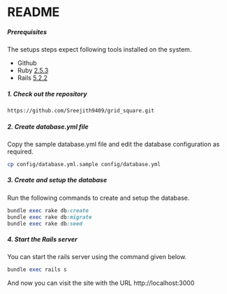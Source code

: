 # README


##### Prerequisites

The setups steps expect following tools installed on the system.

- Github
- Ruby [2.5.3](https://github.com/organization/project-name/blob/master/.ruby-version#L1)
- Rails [5.2.2](https://github.com/organization/project-name/blob/master/Gemfile#L12)

##### 1. Check out the repository

```bash
https://github.com/Sreejith9409/grid_square.git
```

##### 2. Create database.yml file

Copy the sample database.yml file and edit the database configuration as required.

```bash
cp config/database.yml.sample config/database.yml
```

##### 3. Create and setup the database

Run the following commands to create and setup the database.

```ruby
bundle exec rake db:create
bundle exec rake db:migrate
bundle exec rake db:seed
```

##### 4. Start the Rails server

You can start the rails server using the command given below.

```ruby
bundle exec rails s
```

And now you can visit the site with the URL http://localhost:3000

```